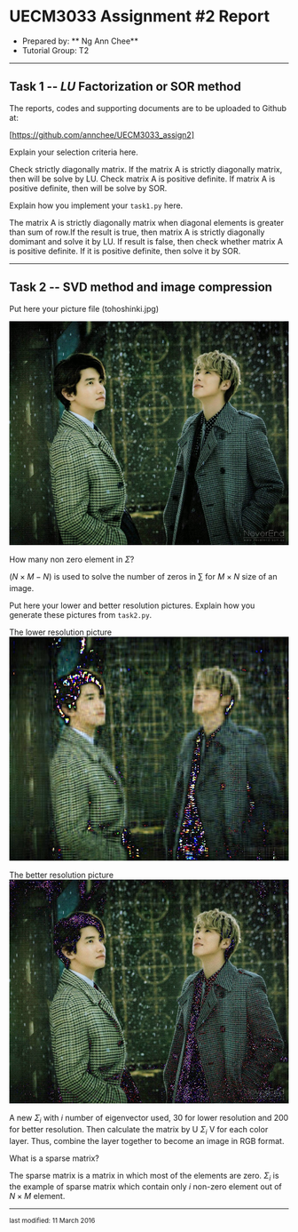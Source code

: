UECM3033 Assignment #2 Report
========================================================

- Prepared by: ** Ng Ann Chee**
- Tutorial Group: T2

--------------------------------------------------------

## Task 1 --  $LU$ Factorization or SOR method

The reports, codes and supporting documents are to be uploaded to Github at: 

[https://github.com/annchee/UECM3033_assign2]

Explain your selection criteria here.

Check strictly diagonally matrix. If the matrix A is strictly diagonally
matrix, then will be solve by LU. Check matrix A is positive definite.
If matrix A is positive definite, then will be solve by SOR.

Explain how you implement your `task1.py` here.

The matrix A is strictly diagonally matrix when diagonal elements is greater than sum of row.If the result is true, then matrix A is strictly diagonally domimant and solve it by LU. If result is false, then check whether matrix A is positive definite. If it is positive definite, then solve it by SOR.

---------------------------------------------------------

## Task 2 -- SVD method and image compression

Put here your picture file (tohoshinki.jpg)

![tohoshinki.jpg](tohoshinki.jpg)

How many non zero element in $\Sigma$?

$(N \times M-N)$ is used to solve the number of zeros in $\sum_{}$ for $M\times N$ size of an image. 

Put here your lower and better resolution pictures. Explain how you generate
these pictures from `task2.py`.

The lower resolution picture
![Tohoshinki_lower.jpg](Tohoshinki_lower.jpg)

The better resolution picture
![Tohoshinki_better.jpg](Tohoshinki_better.jpg)

A new $\Sigma_{i}$ with $i$ number of eigenvector used, 30 for lower resolution and 200 for better resolution. Then calculate the matrix by U $\Sigma_{i}$ V for each color layer. Thus, combine the layer together to become an image in RGB format.

What is a sparse matrix?

The sparse matrix is a matrix in which most of the elements are zero. $\Sigma_{i}$ is the example of sparse matrix which contain only $i$ non-zero element out of $N\times M$ element.

-----------------------------------

<sup>last modified: 11 March 2016</sup>

